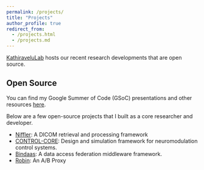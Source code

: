 ```yaml
---
permalink: /projects/
title: "Projects"
author_profile: true
redirect_from: 
  - /projects.html
  - /projects.md
---
```


[KathiraveluLab](https://github.com/kathiravelulab/) hosts our recent research developments that are open source.

## Open Source

You can find my Google Summer of Code (GSoC) presentations and other resources [here](../_pages/foss.html).

Below are a few open-source projects that I built as a core researcher and developer.

* [Niffler](https://github.com/Emory-HITI/Niffler/): A DICOM retrieval and processing framework
* [CONTROL-CORE](https://github.com/ControlCore-Project/): Design and simulation framework for neuromodulation control systems.
* [Bindaas](https://github.com/sharmalab/bindaas/): A data access federation middleware framework.
* [Robin](https://github.com/KathiraveluLab/robin/): An A/B Proxy
